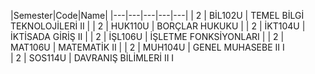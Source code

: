 |Semester|Code|Name|
|---|---|---|---|---|
|  2 | BİL102U  | TEMEL BİLGİ TEKNOLOJİLERİ II |
|  2 | HUK110U  | BORÇLAR HUKUKU |
|  2 | İKT104U  |  İKTİSADA GİRİŞ II |
|  2 | İŞL106U  |  İŞLETME FONKSİYONLARI |
|  2 | MAT106U  |  MATEMATİK II |
|  2 | MUH104U  |  GENEL MUHASEBE II I  
|  2 | SOS114U  |  DAVRANIŞ BİLİMLERİ II I
